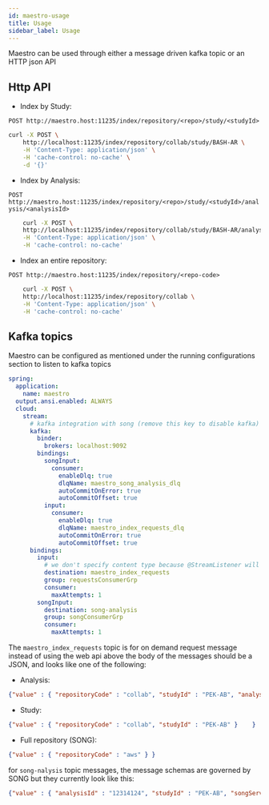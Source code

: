 ```yaml
---
id: maestro-usage
title: Usage
sidebar_label: Usage
---
```




Maestro can be used through either a message driven kafka topic or an HTTP json API

## Http API

- Index by Study:

`POST http://maestro.host:11235/index/repository/<repo>/study/<studyId>`

```bash
curl -X POST \
	http://localhost:11235/index/repository/collab/study/BASH-AR \
	-H 'Content-Type: application/json' \
	-H 'cache-control: no-cache' \
	-d '{}'
```

- Index by Analysis:

`POST http://maestro.host:11235/index/repository/<repo>/study/<studyId>/analysis/<analysisId>`

```bash
	curl -X POST \
	http://localhost:11235/index/repository/collab/study/BASH-AR/analysis/ad7cabf8-df45-40fe6 \
	-H 'Content-Type: application/json' \
	-H 'cache-control: no-cache'
```

- Index an entire repository:

`POST http://maestro.host:11235/index/repository/<repo-code>`

```bash
	curl -X POST \
	http://localhost:11235/index/repository/collab \
	-H 'Content-Type: application/json' \
	-H 'cache-control: no-cache'
```

## Kafka topics

Maestro can be configured as mentioned under the running configurations section to listen to kafka topics

```yaml
spring:
  application:
    name: maestro
  output.ansi.enabled: ALWAYS
  cloud:
    stream:
      # kafka integration with song (remove this key to disable kafka)
      kafka:
        binder:
          brokers: localhost:9092
        bindings:
          songInput:
            consumer:
              enableDlq: true
              dlqName: maestro_song_analysis_dlq
              autoCommitOnError: true
              autoCommitOffset: true
          input:
            consumer:
              enableDlq: true
              dlqName: maestro_index_requests_dlq
              autoCommitOnError: true
              autoCommitOffset: true
      bindings:
        input:
          # we don't specify content type because @StreamListener will handle that
          destination: maestro_index_requests
          group: requestsConsumerGrp
          consumer:
            maxAttempts: 1
        songInput:
          destination: song-analysis
          group: songConsumerGrp
          consumer:
            maxAttempts: 1
```

The `maestro_index_requests` topic is for on demand request message instead of using the web api above
the body of the messages should be a JSON, and looks like one of the following:

- Analysis:
```json
{"value" : { "repositoryCode" : "collab", "studyId" : "PEK-AB", "analysisId" : "EGAZ000", "remove": true }	}
```

- Study:
```json
{"value" : { "repositoryCode" : "collab", "studyId" : "PEK-AB" }	}
```

- Full repository (SONG):
```json
{"value" : { "repositoryCode" : "aws" }	}
```

for `song-nalysis` topic messages, the message schemas are governed by SONG but they currently look like this:

```json
{"value" : { "analysisId" : "12314124", "studyId" : "PEK-AB", "songServerId": "collab", "state": "PUBLISHED" }	}
```
